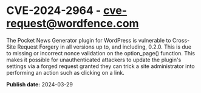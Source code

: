 # CVE-2024-2964 - cve-request@wordfence.com

The Pocket News Generator plugin for WordPress is vulnerable to Cross-Site Request Forgery in all versions up to, and including, 0.2.0. This is due to missing or incorrect nonce validation on the option_page() function. This makes it possible for unauthenticated attackers to update the plugin's settings via a forged request granted they can trick a site administrator into performing an action such as clicking on a link.

**Publish date:** 2024-03-29
